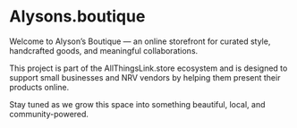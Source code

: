 # Alysons.boutique

Welcome to Alyson’s Boutique — an online storefront for curated style, handcrafted goods, and meaningful collaborations.

This project is part of the AllThingsLink.store ecosystem and is designed to support small businesses and NRV vendors by helping them present their products online.

Stay tuned as we grow this space into something beautiful, local, and community-powered.
